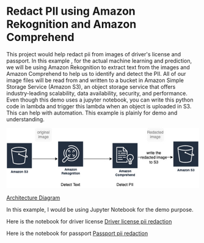 # Redact PII using Amazon Rekognition and Amazon Comprehend 
This project would help redact pii from images of driver's license and passport. In this example , for the actual machine learning and prediction, we will be using Amazon Rekognition to extract text from the images and Amazon Comprehend  to help us to identify and detect the PII. All of our image files will be read from and written to a bucket in Amazon Simple Storage Service (Amazon S3), an object storage service that offers industry-leading scalability, data availability, security, and performance. Even though this demo uses a jupyter notebook, you can write this python code in lambda and trigger this lambda when an object is uploaded in S3. This can help with automation. This example is plainly for demo and understanding.


![Architecture Diagram](https://github.com/neelamkoshiya/RedactPII/blob/main/Code/piiredaction.jpg)


[Architecture Diagram](Code/piiredaction.jpg "Architecture Diagram")

In this example, I would be using Jupyter Notebook for the demo purpose. 

Here is the notebook for driver license [Driver license pii redaction](Code/image_pii_detection-driverlicense.ipynb "Driver license pii redaction")

Here is the notebook for passport [Passport pii redaction](Code/image_pii_detection-passport.ipynb "Passport pii redaction")

